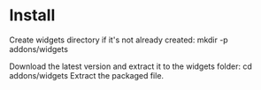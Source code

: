 # Install
Create widgets directory if it's not already created:
  mkdir -p addons/widgets

Download the latest version and extract it to the widgets folder:
  cd addons/widgets
  Extract the packaged file.
